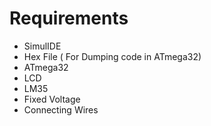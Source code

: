 # Requirements
* SimulIDE
* Hex File ( For Dumping code in ATmega32)
* ATmega32
* LCD
* LM35
* Fixed Voltage
* Connecting Wires 
